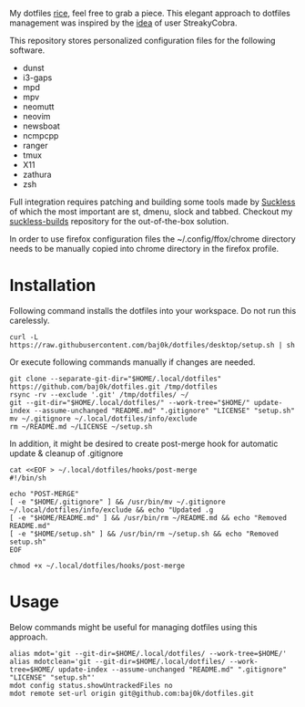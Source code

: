 My dotfiles [rice](https://www.urbandictionary.com/define.php?term=ricer), feel free to grab a piece.
This elegant approach to dotfiles management was inspired by the [idea](https://news.ycombinator.com/item?id=11071754) of user StreakyCobra.

This repository stores personalized configuration files for the following software.
- dunst
- i3-gaps
- mpd
- mpv
- neomutt
- neovim
- newsboat
- ncmpcpp
- ranger
- tmux
- X11
- zathura
- zsh

Full integration requires patching and building some tools made by [Suckless](https://suckless.org) of which the most important are st, dmenu, slock and tabbed.
Checkout my [suckless-builds](https://github.com/baj0k/suckless-builds) repository for the out-of-the-box solution.

In order to use firefox configuration files the ~/.config/ffox/chrome directory needs to be manually copied into chrome directory in the firefox profile.

# Installation
Following command installs the dotfiles into your workspace. Do not run this carelessly.
```
curl -L https://raw.githubusercontent.com/baj0k/dotfiles/desktop/setup.sh | sh
```
Or execute following commands manually if changes are needed.
```
git clone --separate-git-dir="$HOME/.local/dotfiles" https://github.com/baj0k/dotfiles.git /tmp/dotfiles
rsync -rv --exclude '.git' /tmp/dotfiles/ ~/
git --git-dir="$HOME/.local/dotfiles/" --work-tree="$HOME/" update-index --assume-unchanged "README.md" ".gitignore" "LICENSE" "setup.sh"
mv ~/.gitignore ~/.local/dotfiles/info/exclude
rm ~/README.md ~/LICENSE ~/setup.sh
```
In addition, it might be desired to create post-merge hook for automatic update & cleanup of .gitignore
```
cat <<EOF > ~/.local/dotfiles/hooks/post-merge
#!/bin/sh

echo "POST-MERGE"
[ -e "$HOME/.gitignore" ] && /usr/bin/mv ~/.gitignore ~/.local/dotfiles/info/exclude && echo "Updated .g
[ -e "$HOME/README.md" ] && /usr/bin/rm ~/README.md && echo "Removed README.md"
[ -e "$HOME/setup.sh" ] && /usr/bin/rm ~/setup.sh && echo "Removed setup.sh"
EOF

chmod +x ~/.local/dotfiles/hooks/post-merge
```
# Usage
Below commands might be useful for managing dotfiles using this approach. 
```
alias mdot='git --git-dir=$HOME/.local/dotfiles/ --work-tree=$HOME/'
alias mdotclean='git --git-dir=$HOME/.local/dotfiles/ --work-tree=$HOME/ update-index --assume-unchanged "README.md" ".gitignore" "LICENSE" "setup.sh"'
mdot config status.showUntrackedFiles no
mdot remote set-url origin git@github.com:baj0k/dotfiles.git
```

